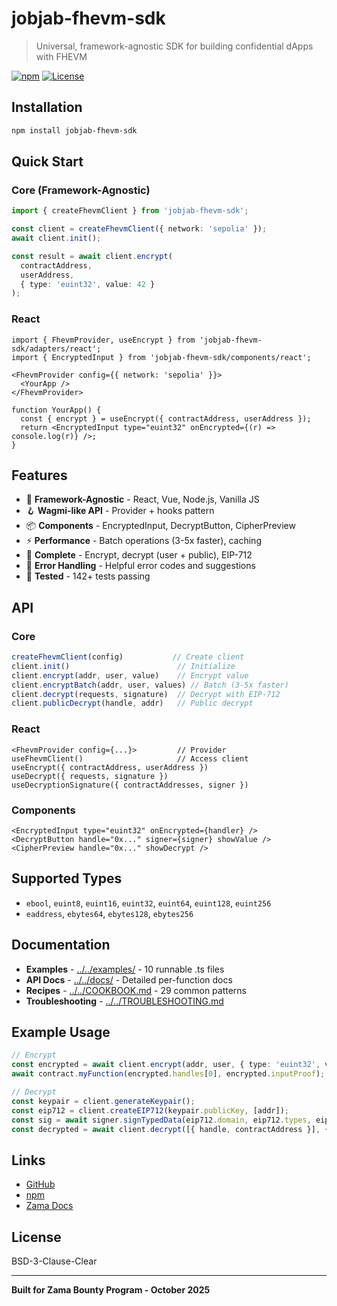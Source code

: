 # jobjab-fhevm-sdk

> Universal, framework-agnostic SDK for building confidential dApps with FHEVM

[![npm](https://img.shields.io/npm/v/jobjab-fhevm-sdk)](https://www.npmjs.com/package/jobjab-fhevm-sdk)
[![License](https://img.shields.io/badge/license-BSD--3--Clause--Clear-blue.svg)](LICENSE)

## Installation

```bash
npm install jobjab-fhevm-sdk
```

## Quick Start

### Core (Framework-Agnostic)

```typescript
import { createFhevmClient } from 'jobjab-fhevm-sdk';

const client = createFhevmClient({ network: 'sepolia' });
await client.init();

const result = await client.encrypt(
  contractAddress,
  userAddress,
  { type: 'euint32', value: 42 }
);
```

### React

```tsx
import { FhevmProvider, useEncrypt } from 'jobjab-fhevm-sdk/adapters/react';
import { EncryptedInput } from 'jobjab-fhevm-sdk/components/react';

<FhevmProvider config={{ network: 'sepolia' }}>
  <YourApp />
</FhevmProvider>

function YourApp() {
  const { encrypt } = useEncrypt({ contractAddress, userAddress });
  return <EncryptedInput type="euint32" onEncrypted={(r) => console.log(r)} />;
}
```

## Features

- 🎯 **Framework-Agnostic** - React, Vue, Node.js, Vanilla JS
- 🪝 **Wagmi-like API** - Provider + hooks pattern
- 📦 **Components** - EncryptedInput, DecryptButton, CipherPreview
- ⚡ **Performance** - Batch operations (3-5x faster), caching
- 🔐 **Complete** - Encrypt, decrypt (user + public), EIP-712
- 🚨 **Error Handling** - Helpful error codes and suggestions
- 🧪 **Tested** - 142+ tests passing

## API

### Core

```typescript
createFhevmClient(config)           // Create client
client.init()                        // Initialize
client.encrypt(addr, user, value)    // Encrypt value
client.encryptBatch(addr, user, values) // Batch (3-5x faster)
client.decrypt(requests, signature)  // Decrypt with EIP-712
client.publicDecrypt(handle, addr)   // Public decrypt
```

### React

```tsx
<FhevmProvider config={...}>         // Provider
useFhevmClient()                     // Access client
useEncrypt({ contractAddress, userAddress })
useDecrypt({ requests, signature })
useDecryptionSignature({ contractAddresses, signer })
```

### Components

```tsx
<EncryptedInput type="euint32" onEncrypted={handler} />
<DecryptButton handle="0x..." signer={signer} showValue />
<CipherPreview handle="0x..." showDecrypt />
```

## Supported Types

- `ebool`, `euint8`, `euint16`, `euint32`, `euint64`, `euint128`, `euint256`
- `eaddress`, `ebytes64`, `ebytes128`, `ebytes256`

## Documentation

- **Examples** - [../../examples/](../../examples/) - 10 runnable .ts files
- **API Docs** - [../../docs/](../../docs/) - Detailed per-function docs
- **Recipes** - [../../COOKBOOK.md](../../COOKBOOK.md) - 29 common patterns
- **Troubleshooting** - [../../TROUBLESHOOTING.md](../../TROUBLESHOOTING.md)

## Example Usage

```typescript
// Encrypt
const encrypted = await client.encrypt(addr, user, { type: 'euint32', value: 100 });
await contract.myFunction(encrypted.handles[0], encrypted.inputProof);

// Decrypt
const keypair = client.generateKeypair();
const eip712 = client.createEIP712(keypair.publicKey, [addr]);
const sig = await signer.signTypedData(eip712.domain, eip712.types, eip712.message);
const decrypted = await client.decrypt([{ handle, contractAddress }], { ...keypair, signature: sig, ... });
```

## Links

- [GitHub](https://github.com/jobjab-dev/fhevm-react-template)
- [npm](https://www.npmjs.com/package/jobjab-fhevm-sdk)
- [Zama Docs](https://docs.zama.ai/)

## License

BSD-3-Clause-Clear

---

**Built for Zama Bounty Program - October 2025**
